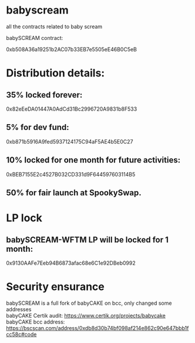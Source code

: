# babyscream

all the contracts related to baby scream

babySCREAM contract: 

0xb508A36a19251b2AC07b33EB7e5505eE46B0C5eB

# Distribution details:

## 35% locked forever:

0x82eEeDA01447A0AdCd31Bc2996720A9831b8F533 


## 5% for dev fund:  

0xb871b5916A9fed5937124175C94aF5AE4b5E0C27


## 10% locked for one month for future activities: 

0xBEB7155E2c4527B032CD331d9F644597603114B5


## 50% for fair launch at SpookySwap.

# LP lock

## babySCREAM-WFTM LP will be locked for 1 month: 

0x9130AAFe7Eeb94B6873afac68e6C1e92DBeb0992

# Security ensurance
babySCREAM is a full fork of babyCAKE on bcc, only changed some addresses  
babyCAKE Certik audit: https://www.certik.org/projects/babycake  
babyCAKE bcc address: https://bscscan.com/address/0xdb8d30b74bf098af214e862c90e647bbb1fcc58c#code
